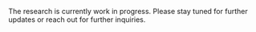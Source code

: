 The research is currently work in progress. Please stay tuned for further updates or reach out for further inquiries.
